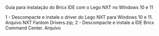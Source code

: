 Guia para instalação do Bricx IDE com o Lego NXT no WIndows 10 e 11

1 - Descompacte e instale o driver do Lego NXT para Windows 10 e 11. Arquivo NXT Fantom Drivers.zip;
2 - Descompacte e instale a IDE Bricx Command Center. Arquivo 
